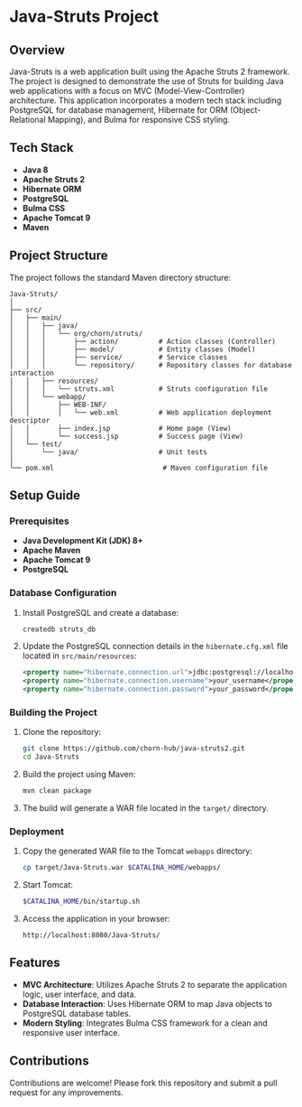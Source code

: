# Java-Struts Project

## Overview

Java-Struts is a web application built using the Apache Struts 2 framework. The project is designed to demonstrate the use of Struts for building Java web applications with a focus on MVC (Model-View-Controller) architecture. This application incorporates a modern tech stack including PostgreSQL for database management, Hibernate for ORM (Object-Relational Mapping), and Bulma for responsive CSS styling.

## Tech Stack

- **Java 8**
- **Apache Struts 2**
- **Hibernate ORM**
- **PostgreSQL**
- **Bulma CSS**
- **Apache Tomcat 9**
- **Maven**

## Project Structure

The project follows the standard Maven directory structure:

```
Java-Struts/
│
├── src/
│   ├── main/
│   │   ├── java/
│   │   │   └── org/chorn/struts/
│   │   │       ├── action/          # Action classes (Controller)
│   │   │       ├── model/           # Entity classes (Model)
│   │   │       ├── service/         # Service classes
│   │   │       └── repository/      # Repository classes for database interaction
│   │   ├── resources/
│   │   │   └── struts.xml           # Struts configuration file
│   │   └── webapp/
│   │       ├── WEB-INF/
│   │       │   └── web.xml          # Web application deployment descriptor
│   │       ├── index.jsp            # Home page (View)
│   │       └── success.jsp          # Success page (View)
│   └── test/
│       └── java/                    # Unit tests
│
└── pom.xml                           # Maven configuration file
```

## Setup Guide

### Prerequisites

- **Java Development Kit (JDK) 8+**
- **Apache Maven**
- **Apache Tomcat 9**
- **PostgreSQL**

### Database Configuration

1. Install PostgreSQL and create a database:

   ```bash
   createdb struts_db
   ```

2. Update the PostgreSQL connection details in the `hibernate.cfg.xml` file located in `src/main/resources`:

   ```xml
   <property name="hibernate.connection.url">jdbc:postgresql://localhost:5432/struts_db</property>
   <property name="hibernate.connection.username">your_username</property>
   <property name="hibernate.connection.password">your_password</property>
   ```

### Building the Project

1. Clone the repository:

   ```bash
   git clone https://github.com/chorn-hub/java-struts2.git
   cd Java-Struts
   ```

2. Build the project using Maven:

   ```bash
   mvn clean package
   ```

3. The build will generate a WAR file located in the `target/` directory.

### Deployment

1. Copy the generated WAR file to the Tomcat `webapps` directory:

   ```bash
   cp target/Java-Struts.war $CATALINA_HOME/webapps/
   ```

2. Start Tomcat:

   ```bash
   $CATALINA_HOME/bin/startup.sh
   ```

3. Access the application in your browser:

   ```
   http://localhost:8080/Java-Struts/
   ```

## Features

- **MVC Architecture**: Utilizes Apache Struts 2 to separate the application logic, user interface, and data.
- **Database Interaction**: Uses Hibernate ORM to map Java objects to PostgreSQL database tables.
- **Modern Styling**: Integrates Bulma CSS framework for a clean and responsive user interface.

## Contributions

Contributions are welcome! Please fork this repository and submit a pull request for any improvements.